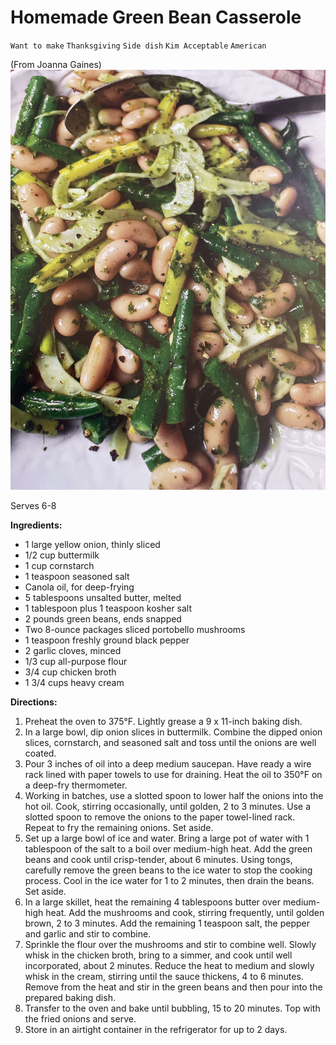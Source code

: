# Homemade Green Bean Casserole

`Want to make` `Thanksgiving` `Side dish` `Kim Acceptable` `American`

(From Joanna Gaines)
![Snapshot.jpg](image/Snapshot.jpg)

Serves 6-8

**Ingredients:**

- 1 large yellow onion, thinly sliced
- 1/2 cup buttermilk
- 1 cup cornstarch
- 1 teaspoon seasoned salt
- Canola oil, for deep-frying
- 5 tablespoons unsalted butter, melted
- 1 tablespoon plus 1 teaspoon kosher salt
- 2 pounds green beans, ends snapped
- Two 8-ounce packages sliced portobello mushrooms
- 1 teaspoon freshly ground black pepper
- 2 garlic cloves, minced
- 1/3 cup all-purpose flour
- 3/4 cup chicken broth
- 1 3/4 cups heavy cream

**Directions:**

1. Preheat the oven to 375°F. Lightly grease a 9 x 11-inch baking dish.
2. In a large bowl, dip onion slices in buttermilk. Combine the dipped onion slices, cornstarch, and seasoned salt and toss until the onions are well coated.
3. Pour 3 inches of oil into a deep medium saucepan. Have ready a wire rack lined with paper towels to use for draining. Heat the oil to 350°F on a deep-fry thermometer.
4. Working in batches, use a slotted spoon to lower half the onions into the hot oil. Cook, stirring occasionally, until golden, 2 to 3 minutes. Use a slotted spoon to remove the onions to the paper towel-lined rack. Repeat to fry the remaining onions. Set aside.
5. Set up a large bowl of ice and water. Bring a large pot of water with 1 tablespoon of the salt to a boil over medium-high heat. Add the green beans and cook until crisp-tender, about 6 minutes. Using tongs, carefully remove the green beans to the ice water to stop the cooking process. Cool in the ice water for 1 to 2 minutes, then drain the beans. Set aside.
6. In a large skillet, heat the remaining 4 tablespoons butter over medium-high heat. Add the mushrooms and cook, stirring frequently, until golden brown, 2 to 3 minutes. Add the remaining 1 teaspoon salt, the pepper and garlic and stir to combine.
7. Sprinkle the flour over the mushrooms and stir to combine well. Slowly whisk in the chicken broth, bring to a simmer, and cook until well incorporated, about 2 minutes. Reduce the heat to medium and slowly whisk in the cream, stirring until the sauce thickens, 4 to 6 minutes. Remove from the heat and stir in the green beans and then pour into the prepared baking dish.
8. Transfer to the oven and bake until bubbling, 15 to 20 minutes. Top with the fried onions and serve.
9. Store in an airtight container in the refrigerator for up to 2 days.
